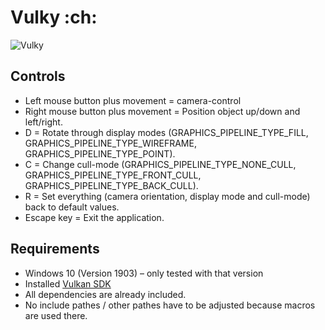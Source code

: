 # Vulky :ch:
![Vulky](https://user-images.githubusercontent.com/18394014/68080611-78ff5d00-fdff-11e9-9077-632b2aceb000.png)
## Controls
- Left mouse button plus movement = camera-control
- Right mouse button plus movement = Position object up/down and left/right.
- D = Rotate through display modes (GRAPHICS_PIPELINE_TYPE_FILL, GRAPHICS_PIPELINE_TYPE_WIREFRAME, GRAPHICS_PIPELINE_TYPE_POINT).
- C = Change cull-mode (GRAPHICS_PIPELINE_TYPE_NONE_CULL, GRAPHICS_PIPELINE_TYPE_FRONT_CULL, GRAPHICS_PIPELINE_TYPE_BACK_CULL).
- R = Set everything (camera orientation, display mode and cull-mode) back to default values.
- Escape key = Exit the application.
## Requirements
- Windows 10 (Version 1903) – only tested with that version
- Installed [Vulkan SDK](https://www.lunarg.com/vulkan-sdk)
- All dependencies are already included.
- No include pathes / other pathes have to be adjusted because macros are used there.
